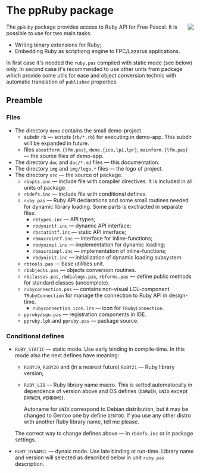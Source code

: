 # The ppRuby package

<img src="https://raw.github.com/shikhalev/ppruby/master/img/logo.png" align="right">

The `ppRuby` package provides access to Ruby API for Free Pascal. 
It is possible to use for two main tasks:

* Writing binary extensions for Ruby;
* Embedding Ruby as scriptiong engine to FPC/Lazarus applications.

In first case it's needed the `ruby.pas` compiled with static mode
(see below) only. In second case it's recommended to use other 
units from package which provide some utils for ease and object
conversion technic with automatic translation of `published` 
properties.

## Preamble

### Files

* The directory `demo` contains the small demo-project.
  * subdir `rb` — scripts (`rb/*.rb`) for executing in demo-app.
    This subdir will be expanded in future.
  * files `aboutform.{lfm,pas}`, `demo.{ico,lpi,lpr}`, 
    `mainform.{lfm,pas}` — the source files of demo-app.
* The directory `doc` and `doc/*.md` files — this documentation.
* The directory `img` and `img/logo.*` files — the logo of project.
* The directory `src` — the source of package.
  * `rbopts.inc` — include file with compiler directives. It is
    included in all units of package.
  * `rbdefs.inc` — include file with conditional defines.
  * `ruby.pas` — Ruby API declarations and some small routines
    needed for dynamic library loading. Some parts is exctracted 
    in separate files:
    * `rbtypes.inc` — API types;
    * `rbdynintf.inc` — dynamic API interface;
    * `rbstatintf.inc` — static API interface;
    * `rbmacrointf.inc` — interface for inline-functions;
    * `rbdynimpl.inc` — implementation for dynamic loading;
    * `rbmacroimpl.inc` — implementation of inline-functions;
    * `rbdyninit.inc` — initialization of dynamic loading subsystem.
  * `rbtools.pas` — base utilities unit.
  * `rbobjects.pas` — objects conversion routines.
  * `rbclasses.pas`, `rbdialogs.pas`, `rbforms.pas` — define public
    methods for standard classes (uncomplete).
  * `rubyconnection.pas` — contains non-visual LCL-component 
    `TRubyConnection` for manage the connection to Ruby API 
    in design-time.
    * `rubyconnection_icon.lrs` — icon for `TRubyConnection`.
  * `pprubydsgn.pas` — registration components in IDE.
  * `ppruby.lpk` and `ppruby.pas` — package source.

### Conditional defines

* `RUBY_STATIC` — static mode. Use early binding in compile-time.
  In this mode also the next defines have meaning:
  * `RUBY19`, `RUBY20` and (in a nearest future) `RUBY21` — Ruby
    library version;
  * `RUBY_LIB` — Ruby library name macro. This is setted automatocally
    in dependence of version above and OS defines (`DARWIN`, `UNIX` 
    except `DARWIN`, `WINDOWS`).

    Autoname for `UNIX` correspond to Debian distribution, but it 
    may be changed to Gentoo one by define `GENTOO`. If you use any
    other distro with another Ruby library name, tell me please.
    
  The correct way to change defines above — in `rbdefs.inc` or 
  in package settings.
  
* `RUBY_DYNAMIC` — dynaic mode. Use late binding at run-time.
  Library name and version will selected as described below in
  unit `ruby.pas` description.





    

